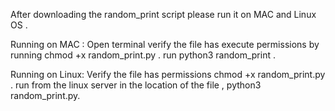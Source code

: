 After downloading the random_print script please run it on MAC and Linux OS .

Running on MAC :
Open terminal verify the file has execute permissions by running chmod +x random_print.py .
run python3 random_print .

Running on Linux:
Verify the file has permissions chmod +x random_print.py .
run from the linux server in the location of the file , python3 random_print.py.


